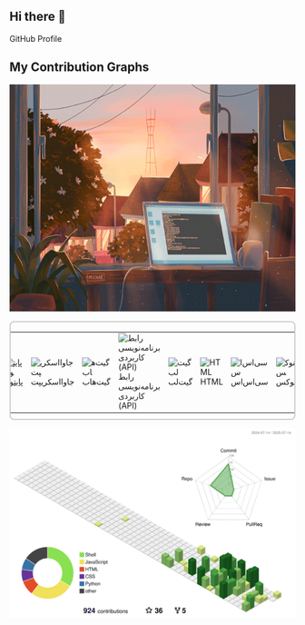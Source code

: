## Hi there 👋

<!--
**tinde29/tinde29** is a ✨ _special_ ✨ repository because its `README.md` (this file) appears on your GitHub profile.

Here are some ideas to get you started:

- 🔭 I’m currently working on ...
- 🌱 I’m currently learning ...
- 👯 I’m looking to collaborate on ...
- 🤔 I’m looking for help with ...
- 💬 Ask me about ...
- 📫 How to reach me: ...
- 😄 Pronouns: ...
- ⚡ Fun fact: ...
-->

GitHub Profile
## My Contribution Graphs

<div align="center">
  <img height="400" src="images/238355349-7d484dc9-68a9-4ee6-a767-aea59035c12d.gif" />
</div>


<!DOCTYPE html>
<html>
<head>
  <style>
    .icon-container {
      display: flex; /* چیدمان افقی */
      justify-content: center; /* وسط‌چین کردن */
      gap: 20px; /* فاصله بین آیکون‌ها */
      padding: 10px; /* فاصله داخلی کادر */
      border: 2px solid #ccc; /* کادر دور آیکون‌ها */
      border-radius: 8px; /* گوشه‌های گرد */
      flex-wrap: wrap; /* در صورت کوچک بودن صفحه */
    }

    .icon-container td {
      text-align: center; /* وسط‌چین کردن آیکون */
      width: 96px; /* عرض ثابت */
    }

    .icon-container img {
      width: 65px; /* عرض ثابت برای آیکون‌ها */
      height: 65px; /* ارتفاع ثابت برای آیکون‌ها */
    }

    .icon-container br, .icon-container td > a:not(:has(img)), .icon-container td > *:not(img) {
      display: none; /* مخفی کردن متن و تگ br */
    }
  </style>
</head>
<body>
  <table class="icon-container">
    <tr>
      <td>
        <a href="#macropower-tech">
          <img src="https://techstack-generator.vercel.app/python-icon.svg" alt="پایتون" />
          <br>پایتون
        </a>
      </td>
      <td>
        <img src="https://techstack-generator.vercel.app/js-icon.svg" alt="جاوااسکریپت" />
        <br>جاوااسکریپت
      </td>
      <td>
        <img src="https://techstack-generator.vercel.app/github-icon.svg" alt="گیت‌هاب" />
        <br>گیت‌هاب
      </td>
      <td>
        <img src="https://techstack-generator.vercel.app/restapi-icon.svg" alt="رابط برنامه‌نویسی کاربردی (API)" />
        <br>رابط برنامه‌نویسی کاربردی (API)
      </td>
      <td>
        <img src="https://skillicons.dev/icons?i=gitlab" alt="گیت‌لب" />
        <br>گیت‌لب
      </td>
      <td>
        <img src="https://skillicons.dev/icons?i=html" alt="HTML" />
        <br>HTML
      </td>
      <td>
        <img src="https://skillicons.dev/icons?i=css" alt="سی‌اس‌اس" />
        <br>سی‌اس‌اس
      </td>
      <td>
        <img src="https://skillicons.dev/icons?i=linux" alt="لینوکس" />
        <br>لینوکس
      </td>
    </tr>
  </table>
</body>
</html>
      

<div align="center">
  <picture>
    <source media="(prefers-color-scheme: dark)" srcset="profile-3d-contrib/dark-theme.svg">
    <source media="(prefers-color-scheme: light)" srcset="profile-3d-contrib/light-theme.svg">
    <img src="profile-3d-contrib/light-theme.svg" alt="3D Contribution Graph">
  </picture>
</div>
